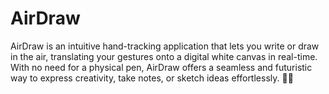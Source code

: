 # AirDraw
AirDraw is an intuitive hand-tracking application that lets you write or draw in the air, translating your gestures onto a digital white canvas in real-time. With no need for a physical pen, AirDraw offers a seamless and futuristic way to express creativity, take notes, or sketch ideas effortlessly. 🚀🎨
